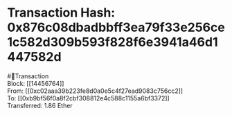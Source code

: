 
Transaction Hash: 0x876c08dbadbbff3ea79f33e256ce1c582d309b593f828f6e3941a46d1447582d
====================================================================================
  
#💸Transaction  
Block: [[14456764]]  
From: [[0xc02aaa39b223fe8d0a0e5c4f27ead9083c756cc2]]  
To: [[0xb9bf56f0a8f2cbf308812e4c588c1155a6bf3372]]  
Transferred: 1.86 Ether